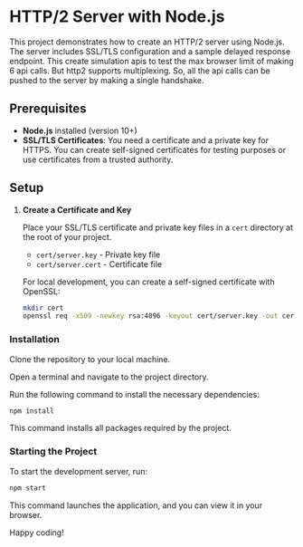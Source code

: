 # HTTP/2 Server with Node.js

This project demonstrates how to create an HTTP/2 server using Node.js. The server includes SSL/TLS configuration and a sample delayed response endpoint. This create simulation apis to test the max browser limit of making 6 api calls. But http2 supports multiplexing. So, all the api calls can be pushed to the server by making a single handshake. 

## Prerequisites

- **Node.js** installed (version 10+)
- **SSL/TLS Certificates**: You need a certificate and a private key for HTTPS. You can create self-signed certificates for testing purposes or use certificates from a trusted authority.

## Setup

1. **Create a Certificate and Key**

   Place your SSL/TLS certificate and private key files in a `cert` directory at the root of your project.

   - `cert/server.key` - Private key file
   - `cert/server.cert` - Certificate file

   For local development, you can create a self-signed certificate with OpenSSL:

   ```bash
   mkdir cert
   openssl req -x509 -newkey rsa:4096 -keyout cert/server.key -out cert/server.cert -days 365 -nodes

### Installation
Clone the repository to your local machine.

Open a terminal and navigate to the project directory.

Run the following command to install the necessary dependencies:

```bash
npm install
```
This command installs all packages required by the project.

### Starting the Project
To start the development server, run:

```bash
npm start
```

This command launches the application, and you can view it in your browser.

Happy coding!